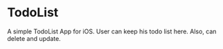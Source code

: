 # TodoList
A simple TodoList App for iOS. User can keep his todo list here. Also, can delete and update.

